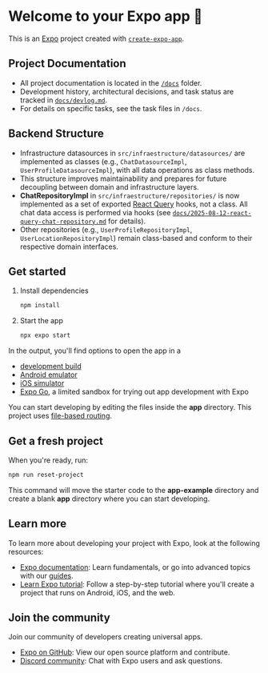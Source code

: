 # Welcome to your Expo app 👋

This is an [Expo](https://expo.dev) project created with [`create-expo-app`](https://www.npmjs.com/package/create-expo-app).

## Project Documentation

- All project documentation is located in the [`/docs`](./docs) folder.
- Development history, architectural decisions, and task status are tracked in [`docs/devlog.md`](./docs/devlog.md).
- For details on specific tasks, see the task files in `/docs`.

## Backend Structure

- Infrastructure datasources in `src/infraestructure/datasources/` are implemented as classes (e.g., `ChatDatasourceImpl`, `UserProfileDatasourceImpl`), with all data operations as class methods.
- This structure improves maintainability and prepares for future decoupling between domain and infrastructure layers.
- **ChatRepositoryImpl** in `src/infraestructure/repositories/` is now implemented as a set of exported [React Query](https://tanstack.com/query/latest) hooks, not a class. All chat data access is performed via hooks (see [`docs/2025-08-12-react-query-chat-repository.md`](./docs/2025-08-12-react-query-chat-repository.md) for details).
- Other repositories (e.g., `UserProfileRepositoryImpl`, `UserLocationRepositoryImpl`) remain class-based and conform to their respective domain interfaces.

## Get started

1. Install dependencies

   ```bash
   npm install
   ```

2. Start the app

   ```bash
   npx expo start
   ```

In the output, you'll find options to open the app in a

- [development build](https://docs.expo.dev/develop/development-builds/introduction/)
- [Android emulator](https://docs.expo.dev/workflow/android-studio-emulator/)
- [iOS simulator](https://docs.expo.dev/workflow/ios-simulator/)
- [Expo Go](https://expo.dev/go), a limited sandbox for trying out app development with Expo

You can start developing by editing the files inside the **app** directory. This project uses [file-based routing](https://docs.expo.dev/router/introduction).

## Get a fresh project

When you're ready, run:

```bash
npm run reset-project
```

This command will move the starter code to the **app-example** directory and create a blank **app** directory where you can start developing.

## Learn more

To learn more about developing your project with Expo, look at the following resources:

- [Expo documentation](https://docs.expo.dev/): Learn fundamentals, or go into advanced topics with our [guides](https://docs.expo.dev/guides).
- [Learn Expo tutorial](https://docs.expo.dev/tutorial/introduction/): Follow a step-by-step tutorial where you'll create a project that runs on Android, iOS, and the web.

## Join the community

Join our community of developers creating universal apps.

- [Expo on GitHub](https://github.com/expo/expo): View our open source platform and contribute.
- [Discord community](https://chat.expo.dev): Chat with Expo users and ask questions.
